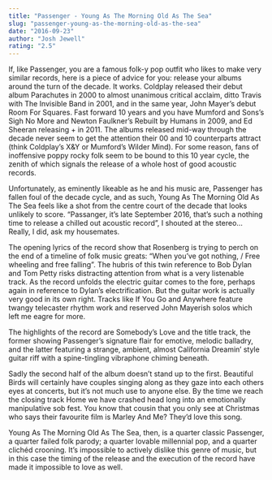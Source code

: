 ```yaml
---
title: "Passenger - Young As The Morning Old As The Sea"
slug: "passenger-young-as-the-morning-old-as-the-sea"
date: "2016-09-23"
author: "Josh Jewell"
rating: "2.5"
---
```


If, like Passenger, you are a famous folk-y pop outfit who likes to make very similar records, here is a piece of advice for you: release your albums around the turn of the decade. It works. Coldplay released their debut album Parachutes in 2000 to almost unanimous critical acclaim, ditto Travis with The Invisible Band in 2001, and in the same year, John Mayer’s debut Room For Squares. Fast forward 10 years and you have Mumford and Sons’s Sigh No More and Newton Faulkner’s Rebuilt by Humans in 2009, and Ed Sheeran releasing + in 2011. The albums released mid-way through the decade never seem to get the attention their 00 and 10 counterparts attract (think Coldplay’s X&Y or Mumford’s Wilder Mind). For some reason, fans of inoffensive poppy rocky folk seem to be bound to this 10 year cycle, the zenith of which signals the release of a whole host of good acoustic records.

Unfortunately, as eminently likeable as he and his music are, Passenger has fallen foul of the decade cycle, and as such, Young As The Morning Old As The Sea feels like a shot from the centre court of the decade that looks unlikely to score. “Passanger, it’s late September 2016, that’s such a nothing time to release a chilled out acoustic record”, I shouted at the stereo… Really, I did, ask my housemates.

The opening lyrics of the record show that Rosenberg is trying to perch on the end of a timeline of folk music greats: “When you’ve got nothing, / Free wheeling and free falling”. The hubris of this twin reference to Bob Dylan and Tom Petty risks distracting attention from what is a very listenable track. As the record unfolds the electric guitar comes to the fore, perhaps again in reference to Dylan’s electrification. But the guitar work is actually very good in its own right. Tracks like If You Go and Anywhere feature twangy telecaster rhythm work and reserved John Mayerish solos which left me eagre for more.

The highlights of the record are Somebody’s Love and the title track, the former showing Passenger’s signature flair for emotive, melodic balladry, and the latter featuring a strange, ambient, almost California Dreamin’ style guitar riff with a spine-tingling vibraphone chiming beneath.

Sadly the second half of the album doesn’t stand up to the first. Beautiful Birds will certainly have couples singing along as they gaze into each others eyes at concerts, but it’s not much use to anyone else. By the time we reach the closing track Home we have crashed head long into an emotionally manipulative sob fest. You know that cousin that you only see at Christmas who says their favourite film is Marley And Me? They’d love this song.

Young As The Morning Old As The Sea, then, is a quarter classic Passenger, a quarter failed folk parody; a quarter lovable millennial pop, and a quarter clichéd crooning. It’s impossible to actively dislike this genre of music, but in this case the timing of the release and the execution of the record have made it impossible to love as well.
